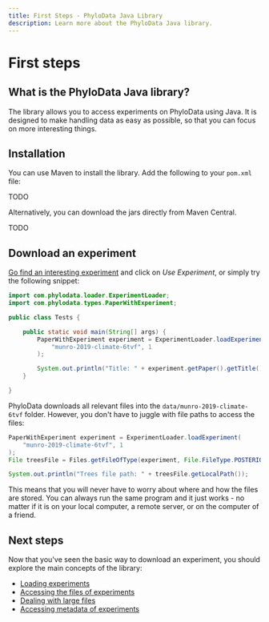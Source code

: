 ```yaml
---
title: First Steps - PhyloData Java Library
description: Learn more about the PhyloData Java library.
---
```


# First steps

## What is the PhyloData Java library?

The library allows you to access experiments on PhyloData using Java. It is designed to make handling data as easy as possible, so that you can focus on more interesting things.

## Installation

You can use Maven to install the library. Add the following to your `pom.xml` file:

TODO

Alternatively, you can download the jars directly from Maven Central.

TODO

## Download an experiment

[Go find an interesting experiment](/) and click on _Use Experiment_, or simply try the following snippet:

```java
import com.phylodata.loader.ExperimentLoader;
import com.phylodata.types.PaperWithExperiment;

public class Tests {

    public static void main(String[] args) {
        PaperWithExperiment experiment = ExperimentLoader.loadExperiment(
            "munro-2019-climate-6tvf", 1
        );

        System.out.println("Title: " + experiment.getPaper().getTitle());
    }

}

```

PhyloData downloads all relevant files into the `data/munro-2019-climate-6tvf` folder. However, you don't have to juggle with file paths to access the files:

```java
PaperWithExperiment experiment = ExperimentLoader.loadExperiment(
    "munro-2019-climate-6tvf", 1
);
File treesFile = Files.getFileOfType(experiment, File.FileType.POSTERIOR_TREES);

System.out.println("Trees file path: " + treesFile.getLocalPath());
```

This means that you will never have to worry about where and how the files are stored. You can always run the same program and it just works - no matter if it is on your local computer, a remote server, or on the computer of a friend.

## Next steps

Now that you've seen the basic way to download an experiment, you should explore the main concepts of the library:

- [Loading experiments](/docs/java_downloading_experiments)
- [Accessing the files of experiments](/docs/java_files)
- [Dealing with large files](/docs/java_large_files)
- [Accessing metadata of experiments](/docs/java_metadata)
